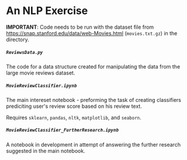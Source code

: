# An NLP Exercise

**IMPORTANT**: Code needs to be run with the dataset file from https://snap.stanford.edu/data/web-Movies.html (```movies.txt.gz```) in the directory.



##### ```ReviewsData.py```
The code for a data structure created for manipulating the data from the large movie reviews dataset.

##### ```MovieReviewClassifier.ipynb```
The main intereset notebook - preforming the task of creating classifiers prediciting user's review score based on his review text.

Requires ```sklearn```, ```pandas```, ```nltk```, ```matplotlib```, and ```seaborn```.

##### ```MovieReviewClassifier_FurtherResearch.ipynb```
A notebook in development in attempt of answering the further research suggested in the main notebook.